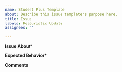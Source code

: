 ```yaml
---
name: Student Plus Template
about: Describe this issue template's purpose here.
title: Issue
labels: Featuristic Update
assignees: ''

---
```


**Issue About***


**Expected Behavior***


**Comments**
